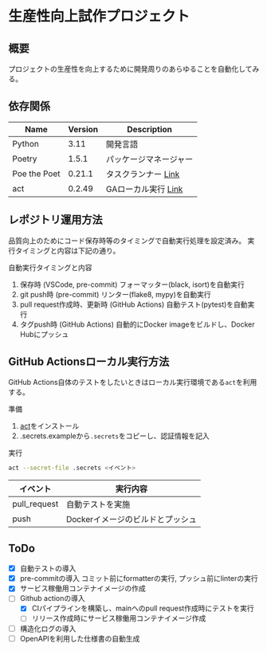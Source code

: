 # 生産性向上試作プロジェクト

## 概要

プロジェクトの生産性を向上するために開発周りのあらゆることを自動化してみる。

## 依存関係

| Name         | Version | Description                                          |
| ------------ | ------- | ---------------------------------------------------- |
| Python       | 3.11    | 開発言語                                             |
| Poetry       | 1.5.1   | パッケージマネージャー                               |
| Poe the Poet | 0.21.1  | タスクランナー [Link](https://poethepoet.natn.io/)   |
| act          | 0.2.49  | GAローカル実行 [Link](https://github.com/nektos/act) |

## レポジトリ運用方法

品質向上のためにコード保存時等のタイミングで自動実行処理を設定済み。
実行タイミングと内容は下記の通り。

自動実行タイミングと内容
1. 保存時 (VSCode, pre-commit)
    フォーマッター(black, isort)を自動実行
2. git push時 (pre-commit)
    リンター(flake8, mypy)を自動実行
3. pull request作成時、更新時 (GitHub Actions)
    自動テスト(pytest)を自動実行
4. タグpush時 (GitHub Actions)
    自動的にDocker imageをビルドし、Docker Hubにプッシュ

## GitHub Actionsローカル実行方法

GitHub Actions自体のテストをしたいときはローカル実行環境である`act`を利用する。

準備
1. [act](https://github.com/nektos/act)をインストール
2. .secrets.exampleから`.secrets`をコピーし、認証情報を記入

実行
```bash
act --secret-file .secrets <イベント>
```

| イベント     | 実行内容                         |
| ------------ | -------------------------------- |
| pull_request | 自動テストを実施                 |
| push         | Dockerイメージのビルドとプッシュ |

## ToDo

- [x] 自動テストの導入
- [x] pre-commitの導入
    コミット前にformatterの実行, プッシュ前にlinterの実行
- [x] サービス稼働用コンテナイメージの作成
- [ ] Github actionの導入
    - [x] CIパイプラインを構築し、mainへのpull request作成時にテストを実行
    - [ ] リリース作成時にサービス稼働用コンテナイメージ作成
- [ ] 構造化ログの導入
- [ ] OpenAPIを利用した仕様書の自動生成
